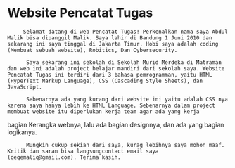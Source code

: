 # Website Pencatat Tugas

         Selamat datang di web Pencatat Tugas! Perkenalkan nama saya Abdul Malik bisa dipanggil Malik. Saya lahir di Bandung 1 Juni 2010 dan sekarang ini saya tinggal di Jakarta Timur. Hobi saya adalah coding (Membuat sebuah website), Robitics, Dan Cybersecurity.
          
          Saya sekarang ini sekolah di Sekolah Murid Merdeka di Matraman dan web ini adalah project belajar mandiri dari sekolah saya. Website Pencatat Tugas ini terdiri dari 3 bahasa pemrogramman, yaitu HTML (HyperText Markup Language), CSS (Cascading Style Sheets), dan JavaScript.
          
          Sebenarnya ada yang kurang dari website ini yaitu adalah CSS nya karena saya hanya lebih ke HTML Language. Sebenarnya dalam project membuat website itu diperlukan kerja team agar ada yang kerja
bagian Kerangka webnya, lalu ada bagian designnya, dan ada yang bagian logikanya.
          
          Mungkin cukup sekian dari saya, kurag lebihnya saya mohon maaf. Kritik dan saran bisa langsungcontact email saya (qeqemaliq@gmail.com). Terima kasih.
